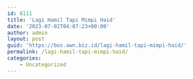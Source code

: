 ```yaml
---
id: 6111
title: 'Lagi Hamil Tapi Mimpi Haid'
date: '2023-07-02T04:07:23+00:00'
author: admin
layout: post
guid: 'https://bos.awn.biz.id/lagi-hamil-tapi-mimpi-haid/'
permalink: /lagi-hamil-tapi-mimpi-haid/
categories:
    - Uncategorized
---
```



